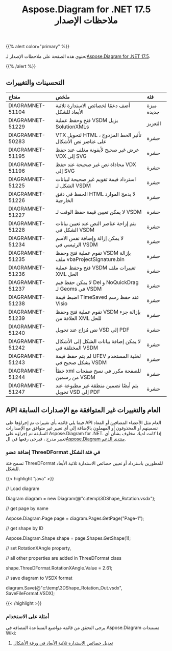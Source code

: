 ﻿---
title: Aspose.Diagram for .NET 17.5 ملاحظات الإصدار
type: docs
weight: 80
url: /ar/net/aspose-diagram-for-net-17-5-release-notes/
---
{{% alert color="primary" %}} 

 تحتوي هذه الصفحة على ملاحظات الإصدار لـ[Aspose.Diagram for .NET 17.5](https://www.nuget.org/packages/Aspose.Diagram/17.5.0).

{{% /alert %}} 
## **التحسينات والتغييرات**

|**مفتاح**|**ملخص**|**فئة**|
|:- |:- |:- |
|DIAGRAMNET-51104|أضف دعمًا لخصائص الاستدارة ثلاثية الأبعاد للشكل|ميزة جديدة|
|DIAGRAMNET-51229|فتح وحفظ عملية VSDM يزيل SolutionXMLs|التعزيز|
|DIAGRAMNET-50283|VTX لتحويل HTML ، تأثير الخط المزدوج على عناصر نص الأشكال|حشرة|
|DIAGRAMNET-51195|عرض غير صحيح لأيقونة مغلف عند حفظ VDX إلى SVG|حشرة|
|DIAGRAMNET-51196|محاذاة نص غير صحيحة عند حفظ VDX إلى SVG|حشرة|
|DIAGRAMNET-51225|استرداد قيمة تقويم غير صحيحة لبيانات الشكل لـ VSDM|حشرة|
|DIAGRAMNET-51226|الحفظ في دفق HTML لا يدمج الموارد الخارجية|حشرة|
|DIAGRAMNET-51227|لا يمكن تعيين قيمة حفظ الوقت لـ VSDM|حشرة|
|DIAGRAMNET-51228|يتم إزاحة عناصر النص عند تعيين بيانات الشكل في VSDM|حشرة|
|DIAGRAMNET-51234|لا يمكن إزالة وإضافة نفس الاسم الرئيسي في VSDM|حشرة|
|DIAGRAMNET-51235|تقوم عملية فتح وحفظ VSDM بإزالة ملف vbaProjectSignature.bin|حشرة|
|DIAGRAMNET-51236|فتح وحفظ عملية VSDM تغييرات ملف XML الحل|حشرة|
|DIAGRAMNET-51237|لا يمكن حفظ قيم Del و NoQuickDrag لـ Geoms في VSDM|حشرة|
|DIAGRAMNET-51238|اضبط قيمة TimeSaved عند حفظ رسم Visio|حشرة|
|DIAGRAMNET-51239|تقوم عملية فتح وحفظ VSDM بإزالة جزء العلاقة من XML للحل|حشرة|
|DIAGRAMNET-51240|نص مُزاح عند تحويل VSD إلى PDF|حشرة|
|DIAGRAMNET-51242|لا يمكن إضافة بيانات الشكل إلى الأشكال المختلفة في VSDM|حشرة|
|DIAGRAMNET-51243|لم يتم حفظ قيمة UFEV لخلية المستخدم بشكل صحيح في VSDM|حشرة|
|DIAGRAMNET-51244|خطأ xml للصفحة مكرر في نسخ صفحات من رسمين VSDM|حشرة|
|DIAGRAMNET-51247|يتم أيضًا تضمين منطقة غير مطبوعة عند تحويل VSD إلى PDF|حشرة|
## **API العام والتغييرات غير المتوافقة مع الإصدارات السابقة**
فيما يلي قائمة بأي تغييرات تم إجراؤها على API العام مثل الأعضاء المضافين أو المعاد تسميتهم أو المحذوفون أو المهملون بالإضافة إلى أي تغيير غير متوافق مع الإصدارات السابقة تم إجراؤه على Aspose.Diagram for .NET. إذا كانت لديك مخاوف بشأن أي تغيير مدرج ، فيرجى رفعها في ال[Aspose.Diagram منتدى الدعم](https://forum.aspose.com/c/diagram/17).
### **إضافة عضو ThreeDFormat في فئة الشكل**
تسمح فئة ThreeDFormat للمطورين باسترداد أو تعيين خصائص الاستدارة ثلاثية الأبعاد للشكل.

{{< highlight "java" >}}

 // Load diagram

Diagram diagram = new Diagram(@"c:\temp\3DShape_Rotation.vsdx");

// get page by name

Aspose.Diagram.Page page = diagram.Pages.GetPage("Page-1");

// get shape by ID

Aspose.Diagram.Shape shape = page.Shapes.GetShape(1);

// set RotationXAngle property, 

// all other properties are added in ThreeDFormat class

shape.ThreeDFormat.RotationXAngle.Value = 2.61;

// save diagram to VSDX format

diagram.Save(@"c:\temp\3DShape_Rotation_Out.vsdx", SaveFileFormat.VSDX);

{{< /highlight >}}
### **أمثلة على الاستخدام**
يرجى التحقق من قائمة مواضيع المساعدة المضافة في Aspose.Diagram مستندات Wiki:

1. [تعديل خصائص الاستدارة ثلاثية الأبعاد في ورقة الأشكال](/diagram/ar/net/3d-rotation-effects-in-a-visio-drawing/#id-3drotationeffectsinavisiodrawing-set3drotationpropertiesinshapesheet)
